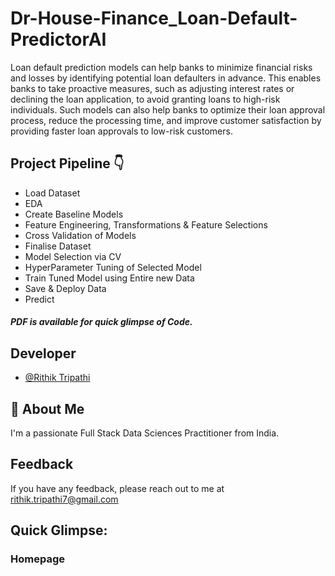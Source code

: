 # Dr-House-Finance_Loan-Default-PredictorAI
Loan default prediction models can help banks to minimize financial risks and losses by identifying potential loan defaulters in advance. This enables banks to take proactive measures, such as adjusting interest rates or declining the loan application, to avoid granting loans to high-risk individuals. Such models can also help banks to optimize their loan approval process, reduce the processing time, and improve customer satisfaction by providing faster loan approvals to low-risk customers.

## Project Pipeline 👇

- Load Dataset
- EDA
- Create Baseline Models
- Feature Engineering, Transformations & Feature Selections
- Cross Validation of Models
- Finalise Dataset
- Model Selection via CV
- HyperParameter Tuning of Selected Model
- Train Tuned Model using Entire new Data
- Save & Deploy Data
- Predict

##### PDF is available for quick glimpse of Code.

## Developer

- [@Rithik Tripathi](https://github.com/RithikTripathi)


## 🚀 About Me
I'm a passionate Full Stack Data Sciences Practitioner from India.


## Feedback

If you have any feedback, please reach out to me at rithik.tripathi7@gmail.com


## Quick Glimpse:

### Homepage






